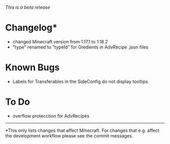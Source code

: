 _This is a beta release_

# Changelog*
- changed Minecraft version from 1.17.1 to 1.18.2
- "type" renamed to "typeId" for Gredients in AdvRecipe .json files

# Known Bugs
- Labels for Transferables in the SideConfig do not display tooltips

# To Do
- overflow protecction for AdvRecipes

---
*This only lists changes that affect Minecraft. For changes that e.g. affect the development workflow please see the commit messages.

